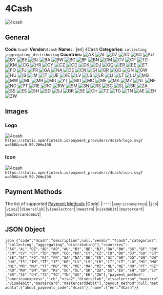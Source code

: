 # 4Cash 
![4cash](https://static.openfintech.io/payment_providers/4cash/logo.svg?w=600&c=v0.59.26#w100) 
## General 
**Code:**`4cash` 
**Vendor:**`4cash` 
**Name:** 
:	[en] 4Cash 
**Categories:** 
`collecting` ,`aggregating` ,`distributing` 
**Countries:** 
![AX](https://cdnjs.cloudflare.com/ajax/libs/flag-icon-css/3.3.0/flags/4x3/AX.svg#w24) 
![AL](https://cdnjs.cloudflare.com/ajax/libs/flag-icon-css/3.3.0/flags/4x3/AL.svg#w24) 
![DZ](https://cdnjs.cloudflare.com/ajax/libs/flag-icon-css/3.3.0/flags/4x3/DZ.svg#w24) 
![AD](https://cdnjs.cloudflare.com/ajax/libs/flag-icon-css/3.3.0/flags/4x3/AD.svg#w24) 
![AO](https://cdnjs.cloudflare.com/ajax/libs/flag-icon-css/3.3.0/flags/4x3/AO.svg#w24) 
![AU](https://cdnjs.cloudflare.com/ajax/libs/flag-icon-css/3.3.0/flags/4x3/AU.svg#w24) 
![BY](https://cdnjs.cloudflare.com/ajax/libs/flag-icon-css/3.3.0/flags/4x3/BY.svg#w24) 
![BE](https://cdnjs.cloudflare.com/ajax/libs/flag-icon-css/3.3.0/flags/4x3/BE.svg#w24) 
![BJ](https://cdnjs.cloudflare.com/ajax/libs/flag-icon-css/3.3.0/flags/4x3/BJ.svg#w24) 
![BA](https://cdnjs.cloudflare.com/ajax/libs/flag-icon-css/3.3.0/flags/4x3/BA.svg#w24) 
![BW](https://cdnjs.cloudflare.com/ajax/libs/flag-icon-css/3.3.0/flags/4x3/BW.svg#w24) 
![BG](https://cdnjs.cloudflare.com/ajax/libs/flag-icon-css/3.3.0/flags/4x3/BG.svg#w24) 
![BF](https://cdnjs.cloudflare.com/ajax/libs/flag-icon-css/3.3.0/flags/4x3/BF.svg#w24) 
![BN](https://cdnjs.cloudflare.com/ajax/libs/flag-icon-css/3.3.0/flags/4x3/BN.svg#w24) 
![CM](https://cdnjs.cloudflare.com/ajax/libs/flag-icon-css/3.3.0/flags/4x3/CM.svg#w24) 
![CV](https://cdnjs.cloudflare.com/ajax/libs/flag-icon-css/3.3.0/flags/4x3/CV.svg#w24) 
![CF](https://cdnjs.cloudflare.com/ajax/libs/flag-icon-css/3.3.0/flags/4x3/CF.svg#w24) 
![TD](https://cdnjs.cloudflare.com/ajax/libs/flag-icon-css/3.3.0/flags/4x3/TD.svg#w24) 
![KM](https://cdnjs.cloudflare.com/ajax/libs/flag-icon-css/3.3.0/flags/4x3/KM.svg#w24) 
![CG](https://cdnjs.cloudflare.com/ajax/libs/flag-icon-css/3.3.0/flags/4x3/CG.svg#w24) 
![HR](https://cdnjs.cloudflare.com/ajax/libs/flag-icon-css/3.3.0/flags/4x3/HR.svg#w24) 
![CY](https://cdnjs.cloudflare.com/ajax/libs/flag-icon-css/3.3.0/flags/4x3/CY.svg#w24) 
![CZ](https://cdnjs.cloudflare.com/ajax/libs/flag-icon-css/3.3.0/flags/4x3/CZ.svg#w24) 
![CD](https://cdnjs.cloudflare.com/ajax/libs/flag-icon-css/3.3.0/flags/4x3/CD.svg#w24) 
![DK](https://cdnjs.cloudflare.com/ajax/libs/flag-icon-css/3.3.0/flags/4x3/DK.svg#w24) 
![DJ](https://cdnjs.cloudflare.com/ajax/libs/flag-icon-css/3.3.0/flags/4x3/DJ.svg#w24) 
![GQ](https://cdnjs.cloudflare.com/ajax/libs/flag-icon-css/3.3.0/flags/4x3/GQ.svg#w24) 
![ER](https://cdnjs.cloudflare.com/ajax/libs/flag-icon-css/3.3.0/flags/4x3/ER.svg#w24) 
![EE](https://cdnjs.cloudflare.com/ajax/libs/flag-icon-css/3.3.0/flags/4x3/EE.svg#w24) 
![ET](https://cdnjs.cloudflare.com/ajax/libs/flag-icon-css/3.3.0/flags/4x3/ET.svg#w24) 
![FO](https://cdnjs.cloudflare.com/ajax/libs/flag-icon-css/3.3.0/flags/4x3/FO.svg#w24) 
![FJ](https://cdnjs.cloudflare.com/ajax/libs/flag-icon-css/3.3.0/flags/4x3/FJ.svg#w24) 
![FR](https://cdnjs.cloudflare.com/ajax/libs/flag-icon-css/3.3.0/flags/4x3/FR.svg#w24) 
![GA](https://cdnjs.cloudflare.com/ajax/libs/flag-icon-css/3.3.0/flags/4x3/GA.svg#w24) 
![NA](https://cdnjs.cloudflare.com/ajax/libs/flag-icon-css/3.3.0/flags/4x3/NA.svg#w24) 
![DE](https://cdnjs.cloudflare.com/ajax/libs/flag-icon-css/3.3.0/flags/4x3/DE.svg#w24) 
![CN](https://cdnjs.cloudflare.com/ajax/libs/flag-icon-css/3.3.0/flags/4x3/CN.svg#w24) 
![GI](https://cdnjs.cloudflare.com/ajax/libs/flag-icon-css/3.3.0/flags/4x3/GI.svg#w24) 
![GR](https://cdnjs.cloudflare.com/ajax/libs/flag-icon-css/3.3.0/flags/4x3/GR.svg#w24) 
![GG](https://cdnjs.cloudflare.com/ajax/libs/flag-icon-css/3.3.0/flags/4x3/GG.svg#w24) 
![GN](https://cdnjs.cloudflare.com/ajax/libs/flag-icon-css/3.3.0/flags/4x3/GN.svg#w24) 
![GW](https://cdnjs.cloudflare.com/ajax/libs/flag-icon-css/3.3.0/flags/4x3/GW.svg#w24) 
![HU](https://cdnjs.cloudflare.com/ajax/libs/flag-icon-css/3.3.0/flags/4x3/HU.svg#w24) 
![IS](https://cdnjs.cloudflare.com/ajax/libs/flag-icon-css/3.3.0/flags/4x3/IS.svg#w24) 
![IM](https://cdnjs.cloudflare.com/ajax/libs/flag-icon-css/3.3.0/flags/4x3/IM.svg#w24) 
![IT](https://cdnjs.cloudflare.com/ajax/libs/flag-icon-css/3.3.0/flags/4x3/IT.svg#w24) 
![JE](https://cdnjs.cloudflare.com/ajax/libs/flag-icon-css/3.3.0/flags/4x3/JE.svg#w24) 
![KE](https://cdnjs.cloudflare.com/ajax/libs/flag-icon-css/3.3.0/flags/4x3/KE.svg#w24) 
![LV](https://cdnjs.cloudflare.com/ajax/libs/flag-icon-css/3.3.0/flags/4x3/LV.svg#w24) 
![LS](https://cdnjs.cloudflare.com/ajax/libs/flag-icon-css/3.3.0/flags/4x3/LS.svg#w24) 
![LR](https://cdnjs.cloudflare.com/ajax/libs/flag-icon-css/3.3.0/flags/4x3/LR.svg#w24) 
![LI](https://cdnjs.cloudflare.com/ajax/libs/flag-icon-css/3.3.0/flags/4x3/LI.svg#w24) 
![LT](https://cdnjs.cloudflare.com/ajax/libs/flag-icon-css/3.3.0/flags/4x3/LT.svg#w24) 
![LU](https://cdnjs.cloudflare.com/ajax/libs/flag-icon-css/3.3.0/flags/4x3/LU.svg#w24) 
![MG](https://cdnjs.cloudflare.com/ajax/libs/flag-icon-css/3.3.0/flags/4x3/MG.svg#w24) 
![MW](https://cdnjs.cloudflare.com/ajax/libs/flag-icon-css/3.3.0/flags/4x3/MW.svg#w24) 
![ML](https://cdnjs.cloudflare.com/ajax/libs/flag-icon-css/3.3.0/flags/4x3/ML.svg#w24) 
![MR](https://cdnjs.cloudflare.com/ajax/libs/flag-icon-css/3.3.0/flags/4x3/MR.svg#w24) 
![MU](https://cdnjs.cloudflare.com/ajax/libs/flag-icon-css/3.3.0/flags/4x3/MU.svg#w24) 
![YT](https://cdnjs.cloudflare.com/ajax/libs/flag-icon-css/3.3.0/flags/4x3/YT.svg#w24) 
![MD](https://cdnjs.cloudflare.com/ajax/libs/flag-icon-css/3.3.0/flags/4x3/MD.svg#w24) 
![MC](https://cdnjs.cloudflare.com/ajax/libs/flag-icon-css/3.3.0/flags/4x3/MC.svg#w24) 
![ME](https://cdnjs.cloudflare.com/ajax/libs/flag-icon-css/3.3.0/flags/4x3/ME.svg#w24) 
![MA](https://cdnjs.cloudflare.com/ajax/libs/flag-icon-css/3.3.0/flags/4x3/MA.svg#w24) 
![MZ](https://cdnjs.cloudflare.com/ajax/libs/flag-icon-css/3.3.0/flags/4x3/MZ.svg#w24) 
![NL](https://cdnjs.cloudflare.com/ajax/libs/flag-icon-css/3.3.0/flags/4x3/NL.svg#w24) 
![NE](https://cdnjs.cloudflare.com/ajax/libs/flag-icon-css/3.3.0/flags/4x3/NE.svg#w24) 
![NO](https://cdnjs.cloudflare.com/ajax/libs/flag-icon-css/3.3.0/flags/4x3/NO.svg#w24) 
![PT](https://cdnjs.cloudflare.com/ajax/libs/flag-icon-css/3.3.0/flags/4x3/PT.svg#w24) 
![RE](https://cdnjs.cloudflare.com/ajax/libs/flag-icon-css/3.3.0/flags/4x3/RE.svg#w24) 
![RO](https://cdnjs.cloudflare.com/ajax/libs/flag-icon-css/3.3.0/flags/4x3/RO.svg#w24) 
![RW](https://cdnjs.cloudflare.com/ajax/libs/flag-icon-css/3.3.0/flags/4x3/RW.svg#w24) 
![SM](https://cdnjs.cloudflare.com/ajax/libs/flag-icon-css/3.3.0/flags/4x3/SM.svg#w24) 
![SN](https://cdnjs.cloudflare.com/ajax/libs/flag-icon-css/3.3.0/flags/4x3/SN.svg#w24) 
![RS](https://cdnjs.cloudflare.com/ajax/libs/flag-icon-css/3.3.0/flags/4x3/RS.svg#w24) 
![SC](https://cdnjs.cloudflare.com/ajax/libs/flag-icon-css/3.3.0/flags/4x3/SC.svg#w24) 
![SL](https://cdnjs.cloudflare.com/ajax/libs/flag-icon-css/3.3.0/flags/4x3/SL.svg#w24) 
![SK](https://cdnjs.cloudflare.com/ajax/libs/flag-icon-css/3.3.0/flags/4x3/SK.svg#w24) 
![ZA](https://cdnjs.cloudflare.com/ajax/libs/flag-icon-css/3.3.0/flags/4x3/ZA.svg#w24) 
![SS](https://cdnjs.cloudflare.com/ajax/libs/flag-icon-css/3.3.0/flags/4x3/SS.svg#w24) 
![ES](https://cdnjs.cloudflare.com/ajax/libs/flag-icon-css/3.3.0/flags/4x3/ES.svg#w24) 
![SH](https://cdnjs.cloudflare.com/ajax/libs/flag-icon-css/3.3.0/flags/4x3/SH.svg#w24) 
![SD](https://cdnjs.cloudflare.com/ajax/libs/flag-icon-css/3.3.0/flags/4x3/SD.svg#w24) 
![SJ](https://cdnjs.cloudflare.com/ajax/libs/flag-icon-css/3.3.0/flags/4x3/SJ.svg#w24) 
![BR](https://cdnjs.cloudflare.com/ajax/libs/flag-icon-css/3.3.0/flags/4x3/BR.svg#w24) 
![SE](https://cdnjs.cloudflare.com/ajax/libs/flag-icon-css/3.3.0/flags/4x3/SE.svg#w24) 
![CH](https://cdnjs.cloudflare.com/ajax/libs/flag-icon-css/3.3.0/flags/4x3/CH.svg#w24) 
![TZ](https://cdnjs.cloudflare.com/ajax/libs/flag-icon-css/3.3.0/flags/4x3/TZ.svg#w24) 
![TG](https://cdnjs.cloudflare.com/ajax/libs/flag-icon-css/3.3.0/flags/4x3/TG.svg#w24) 
![TN](https://cdnjs.cloudflare.com/ajax/libs/flag-icon-css/3.3.0/flags/4x3/TN.svg#w24) 
![AE](https://cdnjs.cloudflare.com/ajax/libs/flag-icon-css/3.3.0/flags/4x3/AE.svg#w24) 
![EH](https://cdnjs.cloudflare.com/ajax/libs/flag-icon-css/3.3.0/flags/4x3/EH.svg#w24) 
![ZW](https://cdnjs.cloudflare.com/ajax/libs/flag-icon-css/3.3.0/flags/4x3/ZW.svg#w24) 
 
## Images 
### Logo 
![4cash](https://static.openfintech.io/payment_providers/4cash/logo.svg?w=600&c=v0.59.26#w100) 
``` https://static.openfintech.io/payment_providers/4cash/logo.svg?w=600&c=v0.59.26#w100 ``` 
### Icon 
![4cash](https://static.openfintech.io/payment_providers/4cash/icon.svg?w=600&c=v0.59.26#w100) 
``` https://static.openfintech.io/payment_providers/4cash/icon.svg?w=600&c=v0.59.26#w100 ``` 
## Payment Methods 
The list of supported [Payment Methods](#) 
|Code| 
|:---| 
|`americanexpress`| 
|`jcb`| 
|`visa2`| 
|`dinersclub`| 
|`visaelectron`| 
|`maestro`| 
|`visadebit`| 
|`mastercard`| 
|`mastercarddebit`| 
 
## JSON Object 
```json {"code":"4cash","description":null,"vendor":"4cash","categories":["collecting","aggregating","distributing"],"countries":["AX","AL","DZ","AD","AO","AU","BY","BE","BJ","BA","BW","BG","BF","BN","CM","CV","CF","TD","KM","CG","HR","CY","CZ","CD","DK","DJ","GQ","ER","EE","ET","FO","FJ","FR","GA","NA","DE","CN","GI","GR","GG","GN","GW","HU","IS","IM","IT","JE","KE","LV","LS","LR","LI","LT","LU","MG","MW","ML","MR","MU","YT","MD","MC","ME","MA","MZ","NL","NE","NO","PT","RE","RO","RW","SM","SN","RS","SC","SL","SK","ZA","SS","ES","SH","SD","SJ","BR","SE","CH","TZ","TG","TN","AE","EH","ZW"],"payment_method":["americanexpress","jcb","visa2","dinersclub","visaelectron","maestro","visadebit","mastercard","mastercarddebit"],"payout_method":null,"metadata":{"about_payments_code":"4cash"},"name":{"en":"4Cash"}} ``` 
